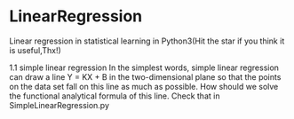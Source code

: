 # LinearRegression
Linear regression in statistical learning in Python3(Hit the star if you think it is useful,Thx!)

1.1 simple linear regression 
    In the simplest words, simple linear regression can draw a line Y = KX + B in the two-dimensional plane so that the points on the data set fall on this line as much  as possible. How should we solve the functional analytical formula of this line.
    Check that in SimpleLinearRegression.py
    
  
